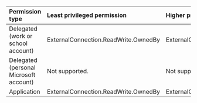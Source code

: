 |Permission type|Least privileged permission|Higher privileged permissions|
|:---|:---|:---|
|Delegated (work or school account)|ExternalConnection.ReadWrite.OwnedBy|ExternalConnection.ReadWrite.All|
|Delegated (personal Microsoft account)|Not supported.|Not supported.|
|Application|ExternalConnection.ReadWrite.OwnedBy|ExternalConnection.ReadWrite.All|

